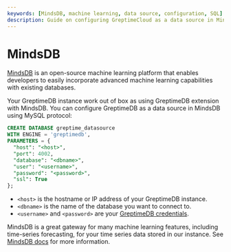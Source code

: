 ```yaml
---
keywords: [MindsDB, machine learning, data source, configuration, SQL]
description: Guide on configuring GreptimeCloud as a data source in MindsDB for machine learning capabilities.
---
```


# MindsDB

[MindsDB](https://mindsdb.com/) is an open-source machine learning platform that
enables developers to easily incorporate advanced machine learning capabilities
with existing databases.

Your GreptimeDB instance work out of box as using GreptimeDB extension with
MindsDB. You can configure GreptimeDB as a data source in MindsDB using MySQL protocol:

```sql
CREATE DATABASE greptime_datasource
WITH ENGINE = 'greptimedb',
PARAMETERS = {
  "host": "<host>",
  "port": 4002,
  "database": "<dbname>",
  "user": "<username>",
  "password": "<password>",
  "ssl": True
};

```

- `<host>` is the hostname or IP address of your GreptimeDB instance.
- `<dbname>` is the name of the database you want to connect to.
- `<username>` and `<password>` are your [GreptimeDB credentials](/user-guide/deployments/authentication/static.md).

MindsDB is a great gateway for many machine learning features, including
time-series forecasting, for your time series data stored in our instance. See
[MindsDB docs](https://docs.mindsdb.com/what-is-mindsdb) for more information.
